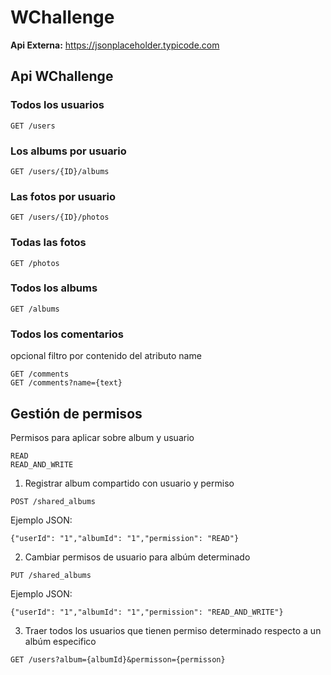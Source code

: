 # WChallenge

**Api Externa:** https://jsonplaceholder.typicode.com

## Api WChallenge
### Todos los usuarios
```
GET /users
```
### Los albums por usuario
```
GET /users/{ID}/albums
```
### Las fotos por usuario
```
GET /users/{ID}/photos
```
### Todas las fotos
```
GET /photos
```
### Todos los albums
```
GET /albums
```
### Todos los comentarios
opcional filtro por contenido del atributo name
```
GET /comments
GET /comments?name={text}
```

## Gestión de permisos

Permisos para aplicar sobre album y usuario
```
READ
READ_AND_WRITE
```
1) Registrar album compartido con usuario y permiso
```  
POST /shared_albums
```
Ejemplo JSON:
```
{"userId": "1","albumId": "1","permission": "READ"}
```
2) Cambiar permisos de usuario para albúm determinado
```
PUT /shared_albums
```
Ejemplo JSON:
```
{"userId": "1","albumId": "1","permission": "READ_AND_WRITE"}
```
3) Traer todos los usuarios que tienen permiso determinado respecto a un albúm especifico
```
GET /users?album={albumId}&permisson={permisson}
```
